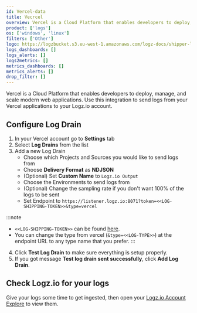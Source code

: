 ```yaml
---
id: Vercel-data
title: Vecrcel
overview: Vercel is a Cloud Platform that enables developers to deploy, manage, and scale modern web applications. Use this integration to send logs from your Vercel applications to your Logz.io account.
product: ['logs']
os: ['windows', 'linux']
filters: ['Other']
logo: https://logzbucket.s3.eu-west-1.amazonaws.com/logz-docs/shipper-logos/vercel.svg
logs_dashboards: []
logs_alerts: []
logs2metrics: []
metrics_dashboards: []
metrics_alerts: []
drop_filter: []
---
```


Vercel is a Cloud Platform that enables developers to deploy, manage, and scale modern web applications. Use this integration to send logs from your Vercel applications to your Logz.io account.


## Configure Log Drain

1. In your Vercel account go to **Settings** tab
2. Select **Log Drains** from the list
3. Add a new Log Drain
    - Choose which Projects and Sources you would like to send logs from
    - Choose **Delivery Format** as **NDJSON**
    - (Optional) Set **Custom Name** to `Logz.io Output`
    - Choose the Environments to send logs from
    - (Optional) Change the sampling rate if you don't want 100% of the logs to be sent
    - Set Endpoint to `https://listener.logz.io:8071?token=<<LOG-SHIPPING-TOKEN>>&type=vercel`


:::note
- `<<LOG-SHIPPING-TOKEN>>` can be found [here](https://app.logz.io/#/dashboard/settings/manage-tokens/data-shipping?product=logs).
- You can change the type from vercel (`&type=<<LOG-TYPE>>`) at the endpoint URL to any type name that you prefer.
:::


4. Click **Test Log Drain** to make sure everything is setup properly.
5. If you got message **Test log drain sent successfully**, click **Add Log Drain**.


## Check Logz.io for your logs

Give your logs some time to get ingested, then open your [Logz.io Account Explore](https://app.logz.io/#/dashboard/explore) to view them.